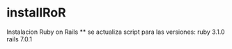 # installRoR
Instalacion Ruby on Rails
** se actualiza script para las versiones:
ruby  3.1.0
rails 7.0.1


